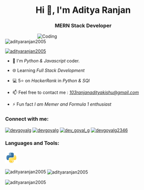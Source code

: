 <h1 align="center">Hi 👋, I'm Aditya Ranjan</h1>
<h3 align="center">MERN Stack Developer</h3>
<img align="right" alt="Coding" width="400" src="https://camo.githubusercontent.com/c1dcb74cc1c1835b1d716f5051499a2814c683c806b15f04b0eba492863703e9/68747470733a2f2f63646e2e6472696262626c652e636f6d2f75736572732f3733303730332f73637265656e73686f74732f363538313234332f6176656e746f2e676966">

<p align="left"> <img src="https://komarev.com/ghpvc/?username=adityaranjan2005&label=Profile%20views&color=0e75b6&style=flat" alt="adityaranjan2005" /> </p>

<p align="left"> <a href="https://twitter.com/adityaXf1" target="blank"><img src="https://img.shields.io/twitter/follow/adityaXf1?logo=twitter&style=for-the-badge" alt="adityaranjan2005" /></a> </p>

- 🐍 I'm *Python & Javascript* coder.

- 🌐 Learning *Full Stack Development*

- 💻 5⭐ on *HackerRank* in *Python & SQl*

- 📫 Feel free to contact me : *103ranjanadityakishu@gmail.com*

- ⚡ Fun fact *I am Memer and Formula 1 enthusiast*

<h3 align="left">Connect with me:</h3>
<p align="left">
<a href="https://twitter.com/adityaXf1" target="blank"><img align="center" src="https://raw.githubusercontent.com/rahuldkjain/github-profile-readme-generator/master/src/images/icons/Social/twitter.svg" alt="devgoyalg" height="30" width="40" /></a>
<a href="https://linkedin.com/in/adityaranjan2005" target="blank"><img align="center" src="https://raw.githubusercontent.com/rahuldkjain/github-profile-readme-generator/master/src/images/icons/Social/linked-in-alt.svg" alt="devgoyalg" height="30" width="40" /></a>
<!-- <a href="https://fb.com/dev.goyalg" target="blank"><img align="center" src="https://raw.githubusercontent.com/rahuldkjain/github-profile-readme-generator/master/src/images/icons/Social/facebook.svg" alt="dev.goyalg" height="30" width="40" /></a> -->
<a href="https://instagram.com/aditya.ranjan2005" target="blank"><img align="center" src="https://raw.githubusercontent.com/rahuldkjain/github-profile-readme-generator/master/src/images/icons/Social/instagram.svg" alt="dev_goyal_g" height="30" width="40" /></a>
<!-- <a href="https://www.youtube.com/c/dev goyal g" target="blank"><img align="center" src="https://raw.githubusercontent.com/rahuldkjain/github-profile-readme-generator/master/src/images/icons/Social/youtube.svg" alt="dev goyal g" height="30" width="40" /></a> -->
<!-- <a href="https://www.codechef.com/users/devgoyalg" target="blank"><img align="center" src="https://cdn.jsdelivr.net/npm/simple-icons@3.1.0/icons/codechef.svg" alt="devgoyalg" height="30" width="40" /></a> -->
<a href="https://www.hackerrank.com/adityaranjan05" target="blank"><img align="center" src="https://raw.githubusercontent.com/rahuldkjain/github-profile-readme-generator/master/src/images/icons/Social/hackerrank.svg" alt="devgoyalg2346" height="30" width="40" /></a>
</p>

<h3 align="left">Languages and Tools:</h3>
<p align="left"> <a href="https://www.python.org" target="_blank" rel="noreferrer"> <img src="https://raw.githubusercontent.com/devicons/devicon/master/icons/python/python-original.svg" alt="python" width="40" height="40"/> </a> </p>

<p><img align="left" src="https://github-readme-stats.vercel.app/api/top-langs?username=adityaranjan2005g&show_icons=true&locale=en&layout=compact" alt="adityaranjan2005" /></p>

<p>&nbsp;<img align="center" src="https://github-readme-stats.vercel.app/api?username=adityaranjan2005&show_icons=true&locale=en" alt="adityaranjan2005" /></p>

<p><img align="center" src="https://github-readme-streak-stats.herokuapp.com/?user=adityaranjan2005&" alt="adityaranjan2005" /></p>
